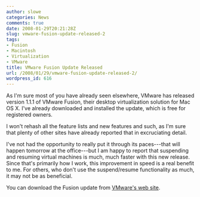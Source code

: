 ```yaml
---
author: slowe
categories: News
comments: true
date: 2008-01-29T20:21:28Z
slug: vmware-fusion-update-released-2
tags:
- Fusion
- Macintosh
- Virtualization
- VMware
title: VMware Fusion Update Released
url: /2008/01/29/vmware-fusion-update-released-2/
wordpress_id: 616
---
```


As I'm sure most of you have already seen elsewhere, VMware has released version 1.1.1 of VMware Fusion, their desktop virtualization solution for Mac OS X. I've already downloaded and installed the update, which is free for registered owners.

I won't rehash all the feature lists and new features and such, as I'm sure that plenty of other sites have already reported that in excruciating detail.

I've not had the opportunity to really put it through its paces---that will happen tomorrow at the office---but I am happy to report that suspending and resuming virtual machines is much, much faster with this new release. Since that's primarily how I work, this improvement in speed is a real benefit to me. For others, who don't use the suspend/resume functionality as much, it may not be as beneficial.

You can download the Fusion update from [VMware's web site](http://www.vmware.com/mac/).
